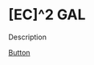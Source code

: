 <!--Start of Website Content-->
<div class="text-box">
    <h1>[EC]^2 GAL</h1>
    <p>Description</p>
    <a href="{{ site.baseurl }}/page1.html" class="inv-btn">Button</a>
</div>